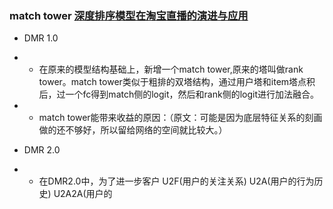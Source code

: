 ### match tower [深度排序模型在淘宝直播的演进与应用](https://zhuanlan.zhihu.com/p/415722938)
- DMR 1.0
- - 在原来的模型结构基础上，新增一个match tower,原来的塔叫做rank tower。match tower类似于粗排的双塔结构，通过用户塔和item塔点积后，过一个fc得到match侧的logit，然后和rank侧的logit进行加法融合。

- - match tower能带来收益的原因：（原文：可能是因为底层特征关系的刻画做的还不够好，所以留给网络的空间就比较大。）

- DMR 2.0
- - 在DMR2.0中，为了进一步客户 U2F(用户的关注关系) U2A(用户的行为历史) U2A2A(用户的
